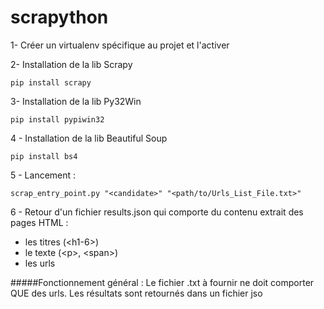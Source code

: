 # scrapython
1- Créer un virtualenv spécifique au projet et l'activer

2- Installation de la lib Scrapy

    pip install scrapy

3- Installation de la lib Py32Win

    pip install pypiwin32
    
4 - Installation de la lib Beautiful Soup
    
    pip install bs4
    
5 - Lancement : 
    
    scrap_entry_point.py "<candidate>" "<path/to/Urls_List_File.txt>"
    
6 - Retour d'un fichier results.json qui comporte du contenu extrait des pages HTML :  
* les titres (\<h1-6\>)
* le texte (\<p\>, \<span\>)
* les urls 


#####Fonctionnement général : 
Le fichier .txt à fournir ne doit comporter QUE des urls.
Les résultats sont retournés dans un fichier jso
